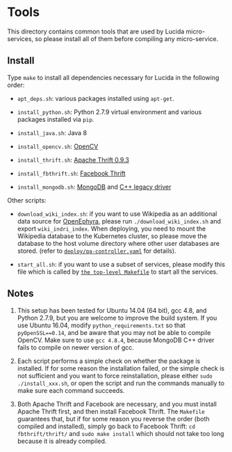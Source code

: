 # Tools

This directory contains common tools that are used by Lucida micro-services, 
so please install all of them before compiling any micro-service.

## Install

Type `make` to install all dependencies necessary for Lucida in the following order:

- `apt_deps.sh`: various packages installed using `apt-get`. 

- `install_python.sh`: Python 2.7.9 virtual environment
and various packages installed via `pip`.

- `install_java.sh`: Java 8

- `install_opencv.sh`: [OpenCV](http://opencv.org/)

- `install_thrift.sh`: [Apache Thrift 0.9.3](https://thrift.apache.org/)

- `install_fbthrift.sh`: [Facebook Thrift](https://github.com/facebook/fbthrift)

- `install_mongodb.sh`: [MongoDB](https://www.mongodb.com/)
and [C++ legacy driver](https://github.com/mongodb/mongo-cxx-driver/tree/legacy)

Other scripts:

- `download_wiki_index.sh`: if you want to use Wikipedia as an additional data source for [OpenEphyra](../lucida/questionanswering/OpenEphyra), please run `./download_wiki_index.sh` and export `wiki_indri_index`. When deploying, you need to mount the Wikipedia database to the Kubernetes cluster, so please move the database to the host volume directory where other user databases are stored.
(refer to [`deploy/qa-controller.yaml`](deploy/qa-controller.yaml) for details).

- `start_all.sh`: if you want to use a subset of services, please modify this file which is called
by [`the top-level Makefile`](../Makefile) to start all the services.

## Notes

1. This setup has been tested for Ubuntu 14.04 (64 bit), gcc 4.8, and Python 2.7.9, but
you are welcome to improve the build system.
If you use Ubuntu 16.04, modify `python_requirements.txt` so that `pyOpenSSL==0.14`,
and be aware that you may not be able to compile OpenCV.
Make sure to use `gcc 4.8.4`, because MongoDB C++ driver fails to compile on newer version of gcc.

2. Each script performs a simple check on whether the package is
installed. If for some reason the installation failed, or the simple check
is not sufficient and you want to force reinstallation,
please either ```sudo ./install_xxx.sh```, 
or open the script and run the commands manually to make sure each command succeeds.

3. Both Apache Thrift and Facebook are necessary, and you must install Apache Thrift first,
and then install Facebook Thrift. The `Makefile` guarantees that, but
if for some reason you reverse the order (both compiled and installed),
simply go back to Facebook Thrift: `cd fbthrift/thrift/`
and `sudo make install` which should not take too long because it is already compiled.
